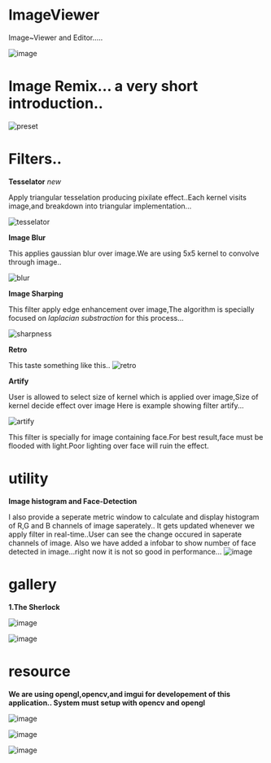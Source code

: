 # ImageViewer
Image~Viewer and Editor.....

		
![image](https://user-images.githubusercontent.com/24197201/52168580-e472ac00-2753-11e9-8429-034a688bb34e.png)



# Image Remix... a very short introduction..

![preset](https://user-images.githubusercontent.com/24197201/51024206-f6c45480-15b0-11e9-9e8f-78593c6384e4.gif)



# Filters..

<b>Tesselator</b> <i>new</i>

Apply triangular tesselation producing pixilate effect..Each kernel visits image,and breakdown into triangular implementation...

![tesselator](https://user-images.githubusercontent.com/24197201/51022875-8b2cb800-15ad-11e9-9d26-f3e61da4a12d.gif)

<b>Image Blur</b>
  
  This applies gaussian blur over image.We are using 5x5 kernel to convolve through image..
  
  ![blur](https://user-images.githubusercontent.com/24197201/50737271-2f4de200-11ef-11e9-878d-65a2934b88ac.gif)

  <b>Image Sharping</b>
  
  This filter apply edge enhancement over image,The algorithm is specially focused on <i>laplacian substraction</i> for this process...
  
  ![sharpness](https://user-images.githubusercontent.com/24197201/50737229-d1b99580-11ee-11e9-8a5f-68632df86b18.gif)
  
  <b>Retro</b>
  
This taste something like this..
![retro](https://user-images.githubusercontent.com/24197201/50737398-d1ba9500-11f0-11e9-890e-e9349453aa81.gif)

<b>Artify</b>

User is allowed to select  size of kernel which is applied over image,Size of kernel decide effect over image
Here is example showing filter artify...

![artify](https://user-images.githubusercontent.com/24197201/50737304-a84d3980-11ef-11e9-8cd9-496190b58ca0.gif)

This filter is specially for image containing face.For best result,face must be flooded with light.Poor lighting over face will ruin the effect.

# utility
<b>Image histogram and Face-Detection</b>

I also provide a seperate metric window to calculate and display histogram of R,G and B channels of image saperately..
It gets updated whenever we apply filter in real-time..User can see the change occured in saperate channels of image.
Also we have added a infobar to show number of face detected in image...right now it is not so good in performance...
![image](https://user-images.githubusercontent.com/24197201/54867836-2495f880-4dad-11e9-930c-56c545b7fbc8.png)


# gallery
<b>1.The Sherlock</b>


![image](https://user-images.githubusercontent.com/24197201/52168774-55b35e80-2756-11e9-8e3e-6e2788e153bd.png)


![image](https://user-images.githubusercontent.com/24197201/52168759-269ced00-2756-11e9-817a-64e74810b465.png)


# resource
<b>We are using opengl,opencv,and imgui for developement of this application..
  System must setup with opencv and opengl</b>

![image](https://user-images.githubusercontent.com/24197201/50045507-371cd980-00bc-11e9-9088-5da36b9717d2.png)

![image](https://user-images.githubusercontent.com/24197201/50045524-89f69100-00bc-11e9-86d9-f93be2bdce75.png)

![image](https://user-images.githubusercontent.com/24197201/50045604-c676bc80-00bd-11e9-8394-a34071ef94a7.png)
